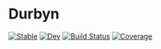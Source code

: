 # Durbyn

[![Stable](https://img.shields.io/badge/docs-stable-blue.svg)](https://akai01.github.io/Durbyn.jl/stable/)
[![Dev](https://img.shields.io/badge/docs-dev-blue.svg)](https://akai01.github.io/Durbyn.jl/dev/)
[![Build Status](https://github.com/akai01/Durbyn.jl/actions/workflows/CI.yml/badge.svg?branch=main)](https://github.com/akai01/Durbyn.jl/actions/workflows/CI.yml?query=branch%3Amain)
[![Coverage](https://codecov.io/gh/akai01/Durbyn.jl/branch/main/graph/badge.svg)](https://codecov.io/gh/akai01/Durbyn.jl)
